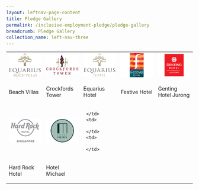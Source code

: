 ```yaml
---
layout: leftnav-page-content
title: Pledge Gallery
permalink: /inclusive-employment-pledge/pledge-gallery
breadcrumb: Pledge Gallery
collection_name: left-nav-three
---
```


<table>
  <tr>
     <td width="20%">
       <img src="../images/EEP_1_Beach_Villas.jpg" alt="Beach Villas" />
     </td>
     <td width="20%">
       <img src="../images/EEP_2_Crockfords_Tower.jpg" alt="Crockfords Tower" />
     </td>
     <td width="20%">
       <img src="../images/EEP_3_Equarius_Hotel.jpg" alt="Equarius Hotel" />
     </td>
     <td width="20%">
        <img src="/images/EEP_4_Festive_Hotel.jpg" alt="Festive Hotel" />
     </td>
     <td width="20%">
       <img src="/images/EEP_5_Genting_Hotel_Jurong.jpg" alt="Genting Hotel Jurong" />
     </td>
  </tr>
  <tr>
     <td>
       <p>Beach Villas</p>
     </td>
     <td>
       <p>Crockfords Tower</p>
     </td>
     <td>
       <p>Equarius Hotel</p>
     </td>
     <td>
       <p>Festive Hotel</p>
     </td> 
     <td>
       <p>Genting Hotel Jurong</p>
     </td> 
  </tr>
  <tr>
     <td>
       <img src="/images/EEP_6_Hard_Rock_Hotel.jpg" alt="Hard Rock Hotel" />
     </td>
     <td>
       <img src="/images/EEP_7_Hotel_Michael.jpg" alt="Hotel Michael" />
     </td>
     <td>
       
     </td>
     <td>
        
     </td>
     <td>
       
     </td>
  </tr>
  <tr>
     <td>
       <p>Hard Rock Hotel</p>
     </td>
     <td>
       <p>Hotel Michael</p>
     </td>
     <td>
       <p> </p>
     </td>
     <td>
       <p> </p>
     </td> 
     <td>
       <p> </p>
     </td> 
  </tr>
</table>
